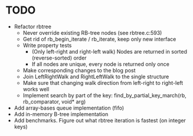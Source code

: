 # TODO

* Refactor rbtree
	* Never override existing RB-tree nodes (see rbtree.c:593)
    * Get rid of rb_begin_iterate / rb_iterate, keep only new interface
    * Write property tests
		* (Only left-right and right-left walk) Nodes are returned in sorted (reverse-sorted) order
		* If all nodes are unique, every node is returned only once
    * Make corresponding changes to the blog post
	* Join LeftRightWalk and RightLeftWalk to the single structure
	* Make sure that changing walk direction from left-right to right-left works well
	* Implement search by part of the key: find_by_partial_key_march(rb, rb_comparator, void* arg)
* Add array-bases queue implementation (fifo)
* Add in-memory B-tree implementation
* Add benchmarks. Figure out what rbtree iteration is fastest (on integer keys)
